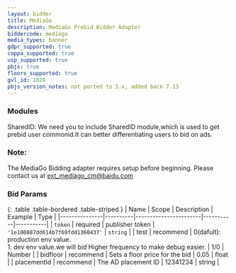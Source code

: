 ```yaml
---
layout: bidder
title: MediaGo
description: MediaGo Prebid Bidder Adapter
biddercode: mediago
media_types: banner
gdpr_supported: true
coppa_supported: true
usp_supported: true
pbjs: true
floors_supported: true
gvl_id: 1020
pbjs_version_notes: not ported to 5.x, added back 7.13
---
```

### Modules

SharedID: We need you to include SharedID module,which is used to get prebid user commonid.It can better differentiating users to bid on ads.

### Note:

The MediaGo Bidding adapter requires setup before beginning. Please contact us at <ext_mediago_cm@baidu.com>

### Bid Params

{: .table .table-bordered .table-striped }
| Name          | Scope    | Description           | Example   | Type      |
|---------------|----------|-----------------------|-----------|-----------|
| `token`      | required | publisher token        | `'1e100887dd614b7f69fdd1360437'`    | `string` |
| test | recommend | 0(dafult): production env value. <br> 1: dev env value.we will bid Higher frequency to make debug easier.  | 1/0 | Number |
| bidfloor | recommend | Sets a floor price for the bid | 0.05 | float |
| placementId | recommend | The AD placement ID | 12341234 | string |
